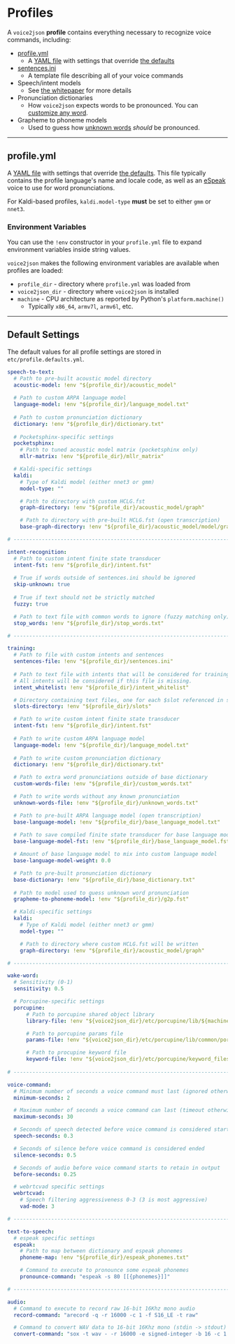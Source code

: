 # Profiles

A `voice2json` <strong>profile</strong> contains everything necessary to recognize voice commands, including:

* [profile.yml](#profileyml)
    * A [YAML file](https://yaml.org) with settings that override [the defaults](#default-settings)
* [sentences.ini](sentences.md)
    * A template file describing all of your voice commands
* Speech/intent models
    * See [the whitepaper](whitepaper.md) for more details
* Pronunciation dictionaries
    * How `voice2json` expects words to be pronounced. You can [customize any word](commands.md#pronounce-word).
* Grapheme to phoneme models
    * Used to guess how [unknown words](commands.md#unknown-words) *should* be pronounced.

---

## profile.yml

A [YAML file](https://yaml.org) with settings that override [the defaults](#default-settings). This file typically contains the profile language's name and locale code, as well as an [eSpeak](http://espeak.sourceforge.net) voice to use for word pronunciations.

For Kaldi-based profiles, `kaldi.model-type` **must** be set to either `gmm` or `nnet3`.

### Environment Variables

You can use the `!env` constructor in your `profile.yml` file to expand environment variables inside string values.

`voice2json` makes the following environment variables are available when profiles are loaded:

* `profile_dir` - directory where `profile.yml` was loaded from
* `voice2json_dir` - directory where `voice2json` is installed
* `machine` - CPU architecture as reported by Python's `platform.machine()`
    * Typically `x86_64`, `armv7l`, `armv6l`, etc.
    
---

## Default Settings

The default values for all profile settings are stored in `etc/profile.defaults.yml`.

```yaml
speech-to-text:
  # Path to pre-built acoustic model directory
  acoustic-model: !env "${profile_dir}/acoustic_model"
  
  # Path to custom ARPA language model
  language-model: !env "${profile_dir}/language_model.txt"
  
  # Path to custom pronunciation dictionary
  dictionary: !env "${profile_dir}/dictionary.txt"
  
  # Pocketsphinx-specific settings
  pocketsphinx:
    # Path to tuned acoustic model matrix (pocketsphinx only)
    mllr-matrix: !env "${profile_dir}/mllr_matrix"

  # Kaldi-specific settings
  kaldi:
    # Type of Kaldi model (either nnet3 or gmm)
    model-type: ""

    # Path to directory with custom HCLG.fst
    graph-directory: !env "${profile_dir}/acoustic_model/graph"

    # Path to directory with pre-built HCLG.fst (open transcription)
    base-graph-directory: !env "${profile_dir}/acoustic_model/model/graph"

# -----------------------------------------------------------------------------

intent-recognition:
  # Path to custom intent finite state transducer
  intent-fst: !env "${profile_dir}/intent.fst"
  
  # True if words outside of sentences.ini should be ignored
  skip-unknown: true
  
  # True if text should not be strictly matched
  fuzzy: true

  # Path to text file with common words to ignore (fuzzy matching only)
  stop_words: !env "${profile_dir}/stop_words.txt"

# -----------------------------------------------------------------------------

training:
  # Path to file with custom intents and sentences
  sentences-file: !env "${profile_dir}/sentences.ini"
  
  # Path to text file with intents that will be considered for training.
  # All intents will be considered if this file is missing.
  intent_whitelist: !env "${profile_dir}/intent_whitelist"

  # Directory containing text files, one for each $slot referenced in sentences.ini
  slots-directory: !env "${profile_dir}/slots"

  # Path to write custom intent finite state transducer
  intent-fst: !env "${profile_dir}/intent.fst"
  
  # Path to write custom ARPA language model
  language-model: !env "${profile_dir}/language_model.txt"
  
  # Path to write custom pronunciation dictionary
  dictionary: !env "${profile_dir}/dictionary.txt"

  # Path to extra word pronunciations outside of base dictionary
  custom-words-file: !env "${profile_dir}/custom_words.txt"

  # Path to write words without any known pronunciation
  unknown-words-file: !env "${profile_dir}/unknown_words.txt"

  # Path to pre-built ARPA language model (open transcription)
  base-language-model: !env "${profile_dir}/base_language_model.txt"
  
  # Path to save compiled finite state transducer for base language model
  base-language-model-fst: !env "${profile_dir}/base_language_model.fst"

  # Amount of base language model to mix into custom language model
  base-language-model-weight: 0.0

  # Path to pre-built pronunciation dictionary
  base-dictionary: !env "${profile_dir}/base_dictionary.txt"
  
  # Path to model used to guess unknown word pronunciation
  grapheme-to-phoneme-model: !env "${profile_dir}/g2p.fst"

  # Kaldi-specific settings
  kaldi:
    # Type of Kaldi model (either nnet3 or gmm)
    model-type: ""

    # Path to directory where custom HCLG.fst will be written
    graph-directory: !env "${profile_dir}/acoustic_model/graph"

# -----------------------------------------------------------------------------

wake-word:
  # Sensitivity (0-1)
  sensitivity: 0.5

  # Porcupine-specific settings
  porcupine:
      # Path to porcupine shared object library
      library-file: !env "${voice2json_dir}/etc/porcupine/lib/${machine}/libpv_porcupine.so"

      # Path to porcupine params file
      params-file: !env "${voice2json_dir}/etc/porcupine/lib/common/porcupine_params.pv"

      # Path to procupine keyword file
      keyword-file: !env "${voice2json_dir}/etc/porcupine/keyword_files/porcupine_${machine}.ppn"
  
# -----------------------------------------------------------------------------

voice-command:
  # Minimum number of seconds a voice command must last (ignored otherwise)
  minimum-seconds: 2

  # Maximum number of seconds a voice command can last (timeout otherwise)
  maximum-seconds: 30

  # Seconds of speech detected before voice command is considered started
  speech-seconds: 0.3

  # Seconds of silence before voice command is considered ended
  silence-seconds: 0.5

  # Seconds of audio before voice command starts to retain in output
  before-seconds: 0.25

  # webrtcvad specific settings
  webrtcvad:
    # Speech filtering aggressiveness 0-3 (3 is most aggressive) 
    vad-mode: 3

# -----------------------------------------------------------------------------

text-to-speech:
  # espeak specific settings
  espeak:
    # Path to map between dictionary and espeak phonemes
    phoneme-map: !env "${profile_dir}/espeak_phonemes.txt"

    # Command to execute to pronounce some espeak phonemes
    pronounce-command: "espeak -s 80 [[{phonemes}]]"

# -----------------------------------------------------------------------------

audio:
  # Command to execute to record raw 16-bit 16Khz mono audio
  record-command: "arecord -q -r 16000 -c 1 -f S16_LE -t raw"

  # Command to convert WAV data to 16-bit 16Khz mono (stdin -> stdout)
  convert-command: "sox -t wav - -r 16000 -e signed-integer -b 16 -c 1 -t wav -"
```
